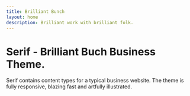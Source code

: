 ```yaml
---
title: Brilliant Bunch
layout: home
description: Brilliant work with brilliant folk. 
---
```


# Serif - Brilliant Buch Business Theme.

Serif contains content types for a typical business website. The theme is fully responsive, blazing fast and artfully illustrated.
